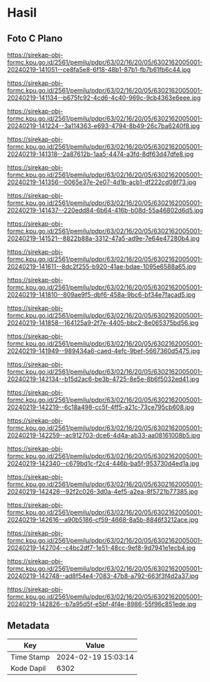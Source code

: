 # Hasil

## Foto C Plano

https://sirekap-obj-formc.kpu.go.id/2561/pemilu/pdpr/63/02/16/20/05/6302162005001-20240219-141051--ce8fa5e8-6f18-48b1-87b1-fb7b61fb6c44.jpg

https://sirekap-obj-formc.kpu.go.id/2561/pemilu/pdpr/63/02/16/20/05/6302162005001-20240219-141134--b675fc92-4cd6-4c40-969c-9cb4363e6eee.jpg

https://sirekap-obj-formc.kpu.go.id/2561/pemilu/pdpr/63/02/16/20/05/6302162005001-20240219-141224--3a114363-e693-4794-8b49-26c7ba6240f8.jpg

https://sirekap-obj-formc.kpu.go.id/2561/pemilu/pdpr/63/02/16/20/05/6302162005001-20240219-141318--2a87612b-1aa5-4474-a3fd-8df63d47dfe8.jpg

https://sirekap-obj-formc.kpu.go.id/2561/pemilu/pdpr/63/02/16/20/05/6302162005001-20240219-141356--0065e37e-2e07-4d1b-acb1-df222cd08f73.jpg

https://sirekap-obj-formc.kpu.go.id/2561/pemilu/pdpr/63/02/16/20/05/6302162005001-20240219-141437--220edd84-6b64-416b-b08d-55a46802d6d5.jpg

https://sirekap-obj-formc.kpu.go.id/2561/pemilu/pdpr/63/02/16/20/05/6302162005001-20240219-141521--8822b88a-3312-47a5-ad9e-7e64e47280b4.jpg

https://sirekap-obj-formc.kpu.go.id/2561/pemilu/pdpr/63/02/16/20/05/6302162005001-20240219-141611--8dc2f255-b920-41ae-bdae-1095e6588a65.jpg

https://sirekap-obj-formc.kpu.go.id/2561/pemilu/pdpr/63/02/16/20/05/6302162005001-20240219-141810--809ae9f5-dbf6-458a-9bc6-bf34e7facad5.jpg

https://sirekap-obj-formc.kpu.go.id/2561/pemilu/pdpr/63/02/16/20/05/6302162005001-20240219-141858--164125a9-2f7e-4405-bbc2-8e065375bd56.jpg

https://sirekap-obj-formc.kpu.go.id/2561/pemilu/pdpr/63/02/16/20/05/6302162005001-20240219-141949--989434a6-caed-4efc-9bef-5667360d5475.jpg

https://sirekap-obj-formc.kpu.go.id/2561/pemilu/pdpr/63/02/16/20/05/6302162005001-20240219-142134--b15d2ac6-be3b-4725-8e5e-8b6f5032ed41.jpg

https://sirekap-obj-formc.kpu.go.id/2561/pemilu/pdpr/63/02/16/20/05/6302162005001-20240219-142219--6c18a498-cc5f-4ff5-a21c-73ce795cb608.jpg

https://sirekap-obj-formc.kpu.go.id/2561/pemilu/pdpr/63/02/16/20/05/6302162005001-20240219-142259--ac912703-dce6-4d4a-ab33-aa08161008b5.jpg

https://sirekap-obj-formc.kpu.go.id/2561/pemilu/pdpr/63/02/16/20/05/6302162005001-20240219-142340--c679bd1c-f2c4-446b-ba5f-953730d4ed1a.jpg

https://sirekap-obj-formc.kpu.go.id/2561/pemilu/pdpr/63/02/16/20/05/6302162005001-20240219-142426--92f2c026-3d0a-4ef5-a2ea-8f5721b77385.jpg

https://sirekap-obj-formc.kpu.go.id/2561/pemilu/pdpr/63/02/16/20/05/6302162005001-20240219-142616--a90b5186-cf59-4668-8a5b-8846f3212ace.jpg

https://sirekap-obj-formc.kpu.go.id/2561/pemilu/pdpr/63/02/16/20/05/6302162005001-20240219-142704--c4bc2df7-1e51-48cc-9ef8-9d7941e1ecb4.jpg

https://sirekap-obj-formc.kpu.go.id/2561/pemilu/pdpr/63/02/16/20/05/6302162005001-20240219-142748--ad8f54e4-7083-47b8-a792-663f3f4d2a37.jpg

https://sirekap-obj-formc.kpu.go.id/2561/pemilu/pdpr/63/02/16/20/05/6302162005001-20240219-142826--b7a95d5f-e5bf-4f4e-8986-55f96c851ede.jpg


## Metadata

| Key        | Value               |
| ---------- | ------------------- |
| Time Stamp | 2024-02-19 15:03:14 |
| Kode Dapil | 6302                |



